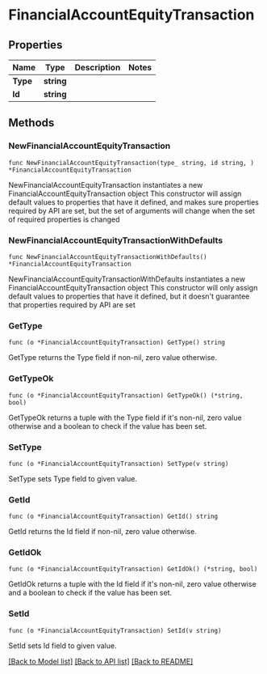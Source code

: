 # FinancialAccountEquityTransaction

## Properties

Name | Type | Description | Notes
------------ | ------------- | ------------- | -------------
**Type** | **string** |  | 
**Id** | **string** |  | 

## Methods

### NewFinancialAccountEquityTransaction

`func NewFinancialAccountEquityTransaction(type_ string, id string, ) *FinancialAccountEquityTransaction`

NewFinancialAccountEquityTransaction instantiates a new FinancialAccountEquityTransaction object
This constructor will assign default values to properties that have it defined,
and makes sure properties required by API are set, but the set of arguments
will change when the set of required properties is changed

### NewFinancialAccountEquityTransactionWithDefaults

`func NewFinancialAccountEquityTransactionWithDefaults() *FinancialAccountEquityTransaction`

NewFinancialAccountEquityTransactionWithDefaults instantiates a new FinancialAccountEquityTransaction object
This constructor will only assign default values to properties that have it defined,
but it doesn't guarantee that properties required by API are set

### GetType

`func (o *FinancialAccountEquityTransaction) GetType() string`

GetType returns the Type field if non-nil, zero value otherwise.

### GetTypeOk

`func (o *FinancialAccountEquityTransaction) GetTypeOk() (*string, bool)`

GetTypeOk returns a tuple with the Type field if it's non-nil, zero value otherwise
and a boolean to check if the value has been set.

### SetType

`func (o *FinancialAccountEquityTransaction) SetType(v string)`

SetType sets Type field to given value.


### GetId

`func (o *FinancialAccountEquityTransaction) GetId() string`

GetId returns the Id field if non-nil, zero value otherwise.

### GetIdOk

`func (o *FinancialAccountEquityTransaction) GetIdOk() (*string, bool)`

GetIdOk returns a tuple with the Id field if it's non-nil, zero value otherwise
and a boolean to check if the value has been set.

### SetId

`func (o *FinancialAccountEquityTransaction) SetId(v string)`

SetId sets Id field to given value.



[[Back to Model list]](../README.md#documentation-for-models) [[Back to API list]](../README.md#documentation-for-api-endpoints) [[Back to README]](../README.md)


